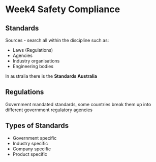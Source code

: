 # Week4 Safety Compliance

## Standards

Sources - search all within the discipline such as:

- Laws (Regulations)
- Agencies
- Industry organisations
- Engineering bodies

In australia there is the **Standards Australia**

## Regulations

Government mandated standards, some countries break them up into different government regulatory agencies

## Types of Standards

- Government specific
- Industry specific
- Company specific
- Product specific
